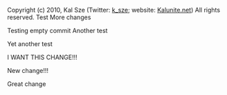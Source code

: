 Copyright (c) 2010, Kal Sze (Twitter: [k_sze](http://twitter.com/k_sze); website: [Kalunite.net](http://kalunite.net))
All rights reserved.
Test
More changes

Testing empty commit
Another test

Yet another test

I WANT THIS CHANGE!!!

New change!!!

Great change
